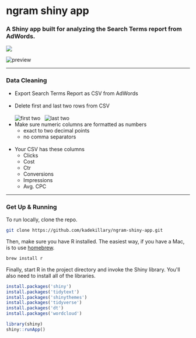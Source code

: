 # ngram shiny app
### A Shiny app built for analyzing the Search Terms report from AdWords.

![](https://img.shields.io/github/license/mashape/apistatus.svg)

![preview](https://i.imgur.com/s6vd7JO.jpg)

---
### Data Cleaning  

- Export Search Terms Report as CSV from AdWords  
&nbsp;  
- Delete first and last two rows from CSV  
&nbsp;  
![first two](https://i.imgur.com/gwV5DOF.png)
&nbsp;
![last two](https://i.imgur.com/8yENiAQ.png)
&nbsp;
- Make sure numeric columns are formatted as numbers
  - exact to two decimal points
  - no comma separators  
&nbsp;
- Your CSV has these columns
  - Clicks
  - Cost
  - Ctr
  - Conversions
  - Impressions
  - Avg. CPC

---
### Get Up & Running  

To run locally, clone the repo.
```bash
git clone https://github.com/kadekillary/ngram-shiny-app.git
```

Then, make sure you have R installed. The easiest way, if you have a Mac, is to use [homebrew](https://brew.sh/).
```bash
brew install r
```

Finally, start R in the project directory and invoke the Shiny library. You'll also need to install all of the libraries.
```r
install.packages('shiny')
install.packages('tidytext')
install.packages('shinythemes')
install.packages('tidyverse')
install.packages('dt')
install.packages('wordcloud')

library(shiny)
shiny::runApp()
```
